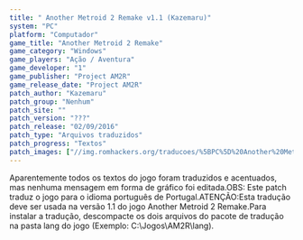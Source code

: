 ```yaml
---
title: " Another Metroid 2 Remake v1.1 (Kazemaru)"
system: "PC"
platform: "Computador"
game_title: "Another Metroid 2 Remake"
game_category: "Windows"
game_players: "Ação / Aventura"
game_developer: "1"
game_publisher: "Project AM2R"
game_release_date: "Project AM2R"
patch_author: "Kazemaru"
patch_group: "Nenhum"
patch_site: ""
patch_version: "???"
patch_release: "02/09/2016"
patch_type: "Arquivos traduzidos"
patch_progress: "Textos"
patch_images: ["//img.romhackers.org/traducoes/%5BPC%5D%20Another%20Metroid%202%20Remake%20-%20Kazemaru%20-%201.jpg","//img.romhackers.org/traducoes/%5BPC%5D%20Another%20Metroid%202%20Remake%20-%20Kazemaru%20-%202.jpg","//img.romhackers.org/traducoes/%5BPC%5D%20Another%20Metroid%202%20Remake%20-%20Kazemaru%20-%203.jpg"]
---
```

Aparentemente todos os textos do jogo foram traduzidos e acentuados, mas nenhuma mensagem em forma de gráfico foi editada.OBS: Este patch traduz o jogo para o idioma português de Portugal.ATENÇÃO:Esta tradução deve ser usada na versão 1.1 do jogo Another Metroid 2 Remake.Para instalar a tradução, descompacte os dois arquivos do pacote de tradução na pasta lang do jogo (Exemplo: C:\Jogos\AM2R\lang).